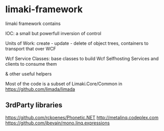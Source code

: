 limaki-framework
================

limaki framework contains 

IOC: a small but powerfull inversion of control

Units of Work: create - update - delete of object trees, containers to transport that over WCF

Wcf Service Classes: base classes to build Wcf Selfhosting Services and clients to consume them  

&amp; other useful helpers

Most of the code is a subset of Limaki.Core/Common 
in https://github.com/limada/limada


3rdParty libraries
------------------

https://github.com/rckoenes/Phonetic.NET
http://metalinq.codeplex.com
https://github.com/jbevain/mono.linq.expressions

